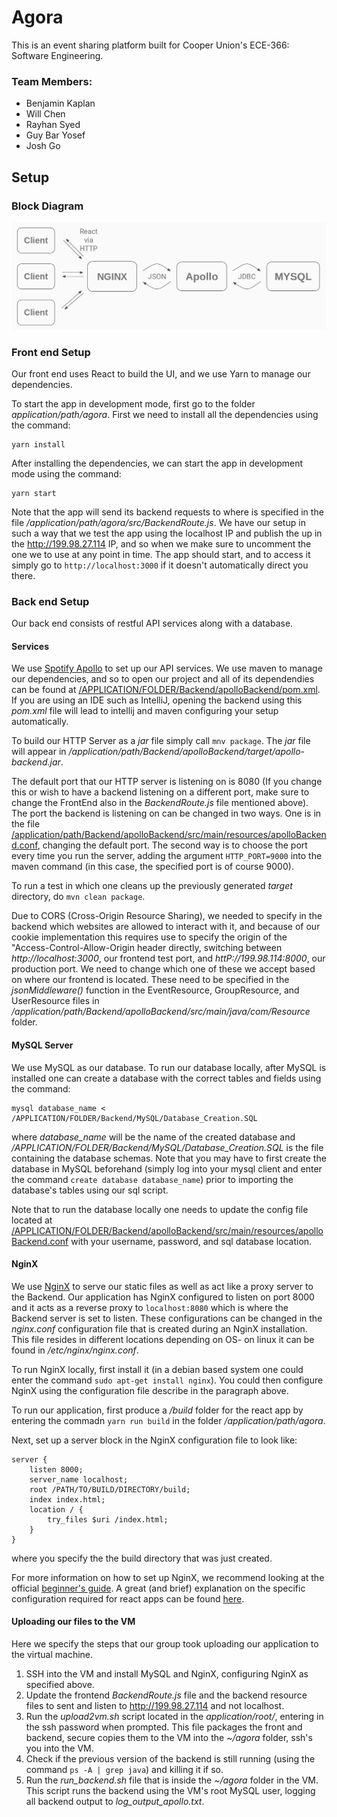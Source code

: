 # Agora

This is an event sharing platform built for Cooper Union's ECE-366: Software Engineering.

### Team Members:
* Benjamin Kaplan
* Will Chen
* Rayhan Syed
* Guy Bar Yosef
* Josh Go

## Setup

### Block Diagram
![Block Diagram Picture](./diagrams/AgoraBlockDiagram.png)

### Front end Setup

Our front end uses React to build the UI, and we use Yarn to manage our dependencies.

To start the app in development mode, first go to the folder *application/path/agora*. First we need to install all the dependencies using the command:
```
yarn install
```
After installing the dependencies, we can start the app in development mode using the command:
```
yarn start
```
Note that the app will send its backend requests to where is specified in the file */application/path/agora/src/BackendRoute.js*. We have our setup in such a way that we test the app using the localhost IP and publish the up in the http://199.98.27.114 IP, and so when we make sure to uncomment the one we to use at any point in time. The app should start, and to access it simply go to `http://localhost:3000` if it doesn't automatically direct you there.

### Back end Setup

Our back end consists of restful API services along with a database.

#### Services

We use [Spotify Apollo](https://github.com/spotify/apollo) to set up our API services.
We use maven to manage our dependencies, and so to open our project and all of its dependendies can be found at [/APPLICATION/FOLDER/Backend/apolloBackend/pom.xml](https://github.com/chenwill98/ECE-366-Agora/blob/master/Backend/apolloBackend/pom.xml). If you are using an IDE such as IntelliJ, opening the backend using this *pom.xml* file will lead to intellij and maven configuring your setup automatically.

To build our HTTP Server as a *jar* file simply call `mnv package`. The *jar* file will appear in */application/path/Backend/apolloBackend/target/apollo-backend.jar*.

The default port that our HTTP server is listening on is 8080 (If you change this or wish to have a backend listening on a different port, make sure to change the FrontEnd also in the *BackendRoute.js* file mentioned above). The port the backend is listening on can be changed in two ways. One is in the file [/application/path/Backend/apolloBackend/src/main/resources/apolloBackend.conf](https://github.com/chenwill98/ECE-366-Agora/blob/master/Backend/apolloBackend/src/main/resources/apolloBackend.conf), changing the default port. The second way is to choose the port every time you run the server, adding the argument `HTTP_PORT=9000` into the maven command (in this case, the specified port is of course 9000).

To run a test in which one cleans up the previously generated *target* directory, do `mvn clean package`.

Due to CORS (Cross-Origin Resource Sharing), we needed to specify in the backend which websites are allowed to interact with it, and because of our cookie implementation this requires use to specify the origin of the "Access-Control-Allow-Origin header directly, switching between *http://localhost:3000*, our frontend test port, and *httP://199.98.114:8000*, our production port. We need to change which one of these we accept based on where our frontend is located. These need to be specified in the *jsonMiddleware()* function in the EventResource, GroupResource, and UserResource files in */application/path/Backend/apolloBackend/src/main/java/com/Resource* folder. 

#### MySQL Server

We use MySQL as our database. To run our database locally, after MySQL is installed one can create a database with the correct tables and fields using the command:
```
mysql database_name < /APPLICATION/FOLDER/Backend/MySQL/Database_Creation.SQL
```
where *database_name* will be the name of the created database and */APPLICATION/FOLDER/Backend/MySQL/Database_Creation.SQL* is the file containing the database schemas. Note that you may have to first create the database in MySQL beforehand (simply log into your mysql client and enter the command `create database database_name`) prior to importing the database's tables using our sql script.

Note that to run the database locally one needs to update the config file located at [/APPLICATION/FOLDER/Backend/apolloBackend/src/main/resources/apolloBackend.conf](https://github.com/chenwill98/ECE-366-Agora/blob/master/Backend/apolloBackend/src/main/resources/apolloBackend.conf) with your username, password, and sql database location.

#### NginX

We use [NginX](https://www.nginx.com/) to serve our static files as well as act like a proxy server to the Backend. Our application has NginX configured to listen on port 8000 and it acts as a reverse proxy to `localhost:8080` which is where the Backend server is set to listen. These configurations can be changed in the *nginx.conf* configuration file that is created during an NginX installation. This file resides in different locations depending on OS- on linux it can be found in */etc/nginx/nginx.conf*.

To run NginX locally, first install it (in a debian based system one could enter the command `sudo apt-get install nginx`). You could then configure NginX using the configuration file describe in the paragraph above. 

To run our application, first produce a */build* folder for the react app by entering the commadn `yarn run build` in the folder */application/path/agora*. 

Next, set up a server block in the NginX configuration file to look like:
```
server {
    listen 8000;
    server_name localhost;
    root /PATH/TO/BUILD/DIRECTORY/build;
    index index.html;
    location / {
        try_files $uri /index.html;
    }
}
```
where you specify the the build directory that was just created.

For more information on how to set up NginX, we recommend looking at the official [beginner's guide](http://nginx.org/en/docs/beginners_guide.html). A great (and brief) explanation on the specific configuration required for react apps can be found [here](https://stackoverflow.com/questions/43555282/react-js-application-showing-404-not-found-in-nginx-server).


#### Uploading our files to the VM

Here we specify the steps that our group took uploading our application to the virtual machine.

1. SSH into the VM and install MySQL and NginX, configuring NginX as specified above.
2. Update the frontend *BackendRoute.js* file and the backend resource files to sent and listen to http://199.98.27.114 and not localhost.
3. Run the *upload2vm.sh* script located in the *application/root/*, entering in the ssh password when prompted. This file packages the front and backend, secure copies them to the VM into the *~/agora* folder, ssh's you into the VM.
4. Check if the previous version of the backend is still running (using the command `ps -A | grep java`) and killing it if so.
5. Run the *run_backend.sh* file that is inside the *~/agora* folder in the VM. This script runs the backend using the VM's root MySQL user, logging all backend output to *log_output_apollo.txt*.

